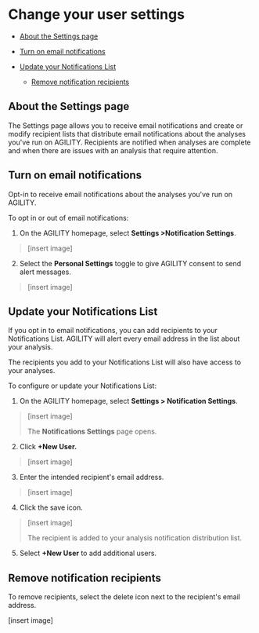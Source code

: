 # Change your user settings

-   [About the Settings page](#Changeyourusersettings-AbouttheSettings)

-   [Turn on email
    notifications](#Changeyourusersettings-Turnonemailnotif)

-   [Update your Notifications
    List](#Changeyourusersettings-UpdateyourNotifi)

    -   [Remove notification
        recipients](#Changeyourusersettings-Removenotificati)

## About the Settings page

The Settings page allows you to receive email notifications and create
or modify recipient lists that distribute email notifications about the
analyses you've run on AGILITY. Recipients are notified when analyses
are complete and when there are issues with an analysis that require
attention.

## Turn on email notifications

Opt-in to receive email notifications about the analyses you've run on
AGILITY.

To opt in or out of email notifications:

1.  On the AGILITY homepage, select **Settings \>Notification
    Settings**.

> [insert image]

2.  Select the **Personal Settings** toggle to give AGILITY consent to
    send alert messages.

> [insert image]

## Update your Notifications List

If you opt in to email notifications, you can add recipients to your
Notifications List. AGILITY will alert every email address in the list
about your analysis.

The recipients you add to your Notifications List will also have access
to your analyses.

To configure or update your Notifications List:

1.  On the AGILITY homepage, select **Settings \> Notification
    Settings**.

> [insert image]
>
> The **Notifications Settings** page opens.

2.  Click **+New User.**

> [insert image]

3.  Enter the intended recipient's email address.

> [insert image]

4.  Click the save icon.

> [insert image]
>
> The recipient is added to your analysis notification distribution
> list.

5.  Select **+New User** to add additional users.

## Remove notification recipients

To remove recipients, select the delete icon next to the recipient's
email address.

[insert image]